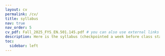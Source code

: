 ```yaml
---
layout: cv
permalink: /cv/
title: syllabus
nav: true
nav_order: 5
cv_pdf: Fall_2025_FYS_EN.501.145.pdf # you can also use external links here
description: Here is the syllabus (checkpointed a week before class starts). Expectations laid out here will not change, but readings and schedule might. Refer to other parts of this website for most up-to-date info.
toc:
  sidebar: left
---
```

